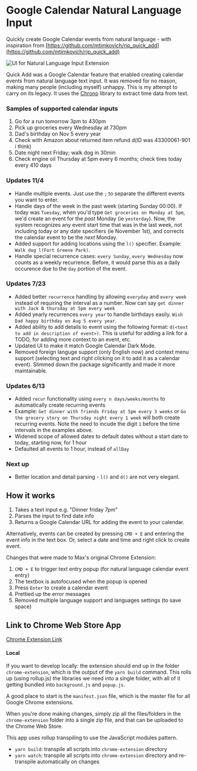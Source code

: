 # Google Calendar Natural Language Input

Quickly create Google Calendar events from natural language - with inspiration from [https://github.com/mtimkovich/rip_quick_add](https://github.com/mtimkovich/rip_quick_add)

![UI for Natural Language Input Extension](https://github.com/user-attachments/assets/ab1752b5-48a4-44dd-9da6-8e831d6b3520)

Quick Add was a Google Calendar feature that enabled creating calendar events from natural language text input. It was removed for no reason, making many people (including myself) unhappy. This is my attempt to carry on its legacy. It uses the [Chrono](https://github.com/wanasit/chrono) library to extract time data from text.

### Samples of supported calendar inputs
1. Go for a run tomorrow 3pm to 430pm
2. Pick up groceries every Wednesday at 730pm
3. Dad's birthday on Nov 5 every year
4. Check with Amazon about returned item refund d(ID was 43300061-901 i think)
5. Date night next Friday; walk dog in 30min 
6. Check engine oil Thursday at 5pm every 6 months; check tires today every 410 days

### Updates 11/4
* Handle multiple events. Just use the `;` to separate the different events you want to enter.
* Handle days of the week in the past week (starting Sunday 00:00). If today was `Tuesday`, when you'd type `Get groceries on Monday at 5pm`, we'd create an event for the *past* Monday (ie `yesterday`). Now, the system recognizes any event start time that was in the last week, not including today or any date specifiers (ie November 1st), and corrects the calendar event to be the *next* Monday.
* Added support for adding locations using the `l()` specifier. Example: `Walk dog l(Fort Greene Park)`.
* Handle special recurrence cases: `every Sunday`, `every Wednesday` now counts as a weekly recurrence. Before, it would parse this as a daily occurence due to the `day` portion of the event.

### Updates 7/23
* Added better `recurrence` handling by allowing `everyday` and `every week` instead of requiring the interval as a number. Now can say `get dinner with Jack B thursday at 5pm every week`
* Added yearly recurrences `every year` to handle birthdays easily. `Wish Dad happy birthday on Aug 5 every year`.
* Added ability to add details to event using the following format: `d(<text to add in description of event>)`. This is useful for adding a link for a TODO, for adding more context to an event, etc.
* Updated UI to make it match Google Calendar Dark Mode.
* Removed foreign languge support (only English now) and context menu support (selecting text and right clicking on it to add it as a calendar event). Slimmed down the package significantly and made it more maintainable.

### Updates 6/13
* Added `recur` functionality using `every n days/weeks/months` to automatically create recurring events
* Example: `Get dinner with friends Friday at 5pm every 3 weeks` or `Go the grocery story on Thursday night every 1 week` will both create recurring events. Note the need to incude the digit `1` before the time intervals in the examples above.
* Widened scope of allowed dates to default dates without a start date to today, starting now, for 1 hour
* Defaulted all events to 1 hour, instead of `allDay`

### Next up
* Better location and detail parsing - `l()` and `d()` are not very elegant.

## How it works

1. Takes a text input e.g. "Dinner friday 7pm"
2. Parses the input to find date info
3. Returns a Google Calendar URL for adding the event to your calendar.

Alternatively, events can be created by pressing `CMD + E` and entering the event info in the text box. Or, select a date and time and right click to create event.

Changes that were made to Max's original Chrome Extension:
1. `CMD + E` to trigger text entry popup (for natural language calendar event entry)
2. The textbox is autofocused when the popup is opened
3. Press `Enter` to create a calendar event
4. Prettied up the error messages
5. Removed multiple language support and languages settings (to save space)

## Link to Chrome Web Store App
[Chrome Extension Link](https://chromewebstore.google.com/detail/google-calendar-natural-l/dpefadnnccbgjhgnnjilfgefcoallmji)

#### Local
If you want to develop locally: the extension should end up in the folder `chrome-extension`, which is the output of the `yarn build` command. This rolls up (using rollup.js) the libraries we need into a single folder, with all of it getting bundled into `background.js` and `popup.js`. 

A good place to start is the `manifest.json` file, which is the master file for all Google Chrome extensions. 

When you're done making changes, simply zip all the files/folders in the `chrome-extension` folder into a single zip file, and that can be uploaded to the Chrome Web Store.

This app uses rollup transpiling to use the JavaScript modules pattern.
* `yarn build`: transpile all scripts into `chrome-extension` directory
* `yarn watch`: transpile all scripts into `chrome-extension` directory and re-transpile automatically on changes
